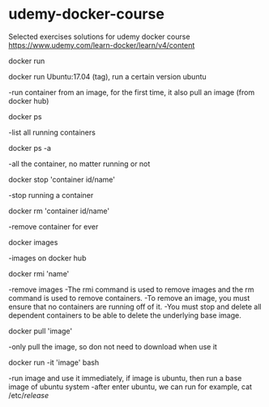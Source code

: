 # udemy-docker-course
Selected exercises solutions for udemy docker course
https://www.udemy.com/learn-docker/learn/v4/content

docker run

docker run Ubuntu:17.04 (tag), run a certain version ubuntu

-run container from an image, for the first time, it also pull an image (from docker hub)

docker ps

-list all running containers

docker ps -a

-all the container, no matter running or not

docker stop 'container id/name'

-stop running a container

docker rm 'container id/name'

-remove container for ever

docker images

-images on docker hub

docker rmi 'name'

-remove images
-The rmi command is used to remove images and the rm command is used to remove containers. 
-To remove an image, you must ensure that no containers are running off of it. 
-You must stop and delete all dependent containers to be able to delete the underlying base image.

docker pull 'image'

-only pull the image, so don not need to download when use it

docker run -it 'image' bash

-run image and use it immediately, if image is ubuntu, then run a base image of ubuntu system
-after enter ubuntu, we can run for example, cat /etc/*release*



